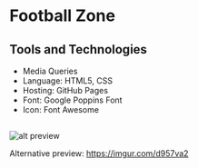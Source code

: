 # Football Zone

## Tools and Technologies

* Media Queries
* Language: HTML5, CSS
* Hosting: GitHub Pages
* Font: Google Poppins Font
* Icon: Font Awesome
 
##

![alt preview](https://imgur.com/d957va2)

Alternative preview: https://imgur.com/d957va2

